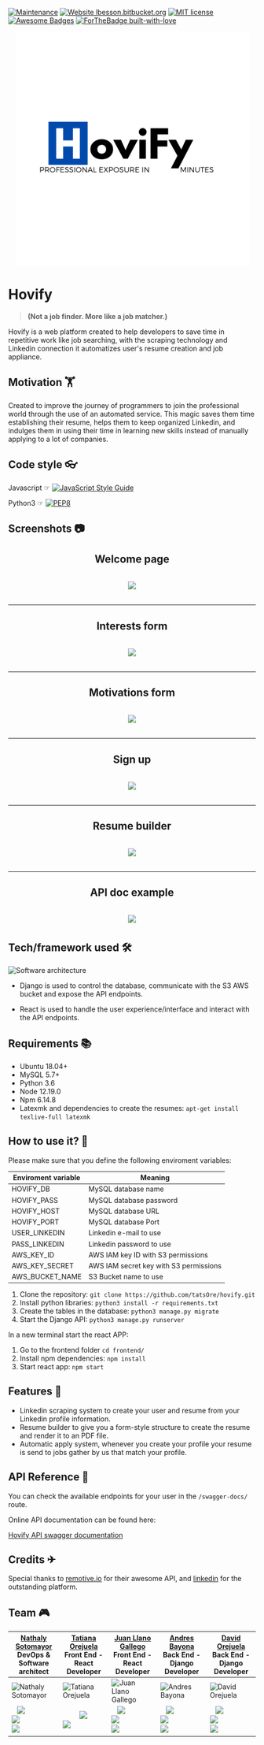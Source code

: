 [![Maintenance](https://img.shields.io/badge/Maintained%3F-yes-green.svg)](https://GitHub.com/Naereen/StrapDown.js/graphs/commit-activity) [![Website lbesson.bitbucket.org](https://img.shields.io/website-up-down-green-red/http/lbesson.bitbucket.org.svg)](http://lbesson.bitbucket.org/) [![MIT license](https://img.shields.io/badge/License-MIT-blue.svg)](https://lbesson.mit-license.org/) [![Awesome Badges](https://img.shields.io/badge/badges-awesome-green.svg)](https://github.com/Naereen/badges)  [![ForTheBadge built-with-love](http://ForTheBadge.com/images/badges/built-with-love.svg)](https://GitHub.com/Naereen/)
<p align="center">
  <img src="/media/logo.png">
</p>

# Hovify 

> **(Not a job finder. More like a job matcher.)**

Hovify is a web platform created to help developers to save time in repetitive work like job searching, with the scraping technology and Linkedin connection it automatizes user's resume creation and job appliance.

## Motivation 🏋

Created to improve the journey of programmers to join the professional world through the use of an automated service. This magic saves them time establishing their resume, helps them to keep organized Linkedin, and indulges them in using their time in learning new skills instead of manually applying to a lot of companies.

## Code style 👓

Javascript ☞ [![JavaScript Style Guide](https://img.shields.io/badge/code_style-standard-brightgreen.svg)](https://standardjs.com) 

Python3  ☞ [![PEP8](https://img.shields.io/badge/code%20style-pep8-orange.svg)](https://www.python.org/dev/peps/pep-0008/)

## Screenshots  📷
<center>

## Welcome page
<p style="font-size:25px; font-weight:bold"> 
<img style="display: inline-block;" src="/media/screen_name">
</p>

--------------

## Interests form
<p style="font-size:25px; font-weight:bold">
<img style="display: inline-block;" src="/media/screen_interests">
</p>

---

## Motivations form
<p style="font-size:25px; font-weight:bold">
<img style="display: inline-block;" src="/media/screen_motivations">
</p>

---

## Sign up
<p style="font-size:25px; font-weight:bold">
<img style="display: inline-block;" src="/media/screen_signup">
</p>

---

## Resume builder
<p style="font-size:25px; font-weight:bold"> 
<img style="display: inline-block;" src="/media/screen_builder">
</p>

---

## API doc example
<p style="font-size:25px; font-weight:bold"> 
<img style="display: inline-block;" src="/media/screen_swagger">
</p>
</center>

## Tech/framework used 🛠

![Software architecture](https://drive.google.com/uc?export=view&id=1C75mJyQAXtClnMcUGra3eYxveVSFLQdF)

- Django is used to control the database, communicate with the S3 AWS bucket and expose the API endpoints.

- React is used to handle the user experience/interface and interact with the API endpoints.

## Requirements 📚

- Ubuntu 18.04+
- MySQL 5.7+
- Python 3.6
- Node 12.19.0
- Npm 6.14.8
- Latexmk and dependencies to create the resumes: `apt-get install texlive-full latexmk`

## How to use it? 📖

Please make sure that you define the following enviroment variables:

| Enviroment variable | Meaning |
|--|--|
| HOVIFY_DB | MySQL database name |
| HOVIFY_PASS| MySQL database password|
| HOVIFY_HOST| MySQL database URL|
| HOVIFY_PORT| MySQL database Port|
| USER_LINKEDIN| Linkedin e-mail to use |
| PASS_LINKEDIN| Linkedin password to use |
| AWS_KEY_ID| AWS IAM key ID with S3 permissions |
| AWS_KEY_SECRET| AWS IAM secret key with S3 permissions |
| AWS_BUCKET_NAME| S3 Bucket name to use |

1. Clone the repository: `git clone https://github.com/tatsOre/hovify.git`
2. Install python libraries: `python3 install -r requirements.txt`
2. Create the tables in the database: `python3 manage.py migrate`
3. Start the Django API: `python3 manage.py runserver`

In a new terminal start the react APP:

1. Go to the frontend folder `cd frontend/`
2. Install npm dependencies: `npm install`
3. Start react app: `npm start`

## Features 📜
 
 -  Linkedin scraping system to create your user and resume from your Linkedin profile information.
 - Resume builder to give you a form-style structure to create the resume and render it to an PDF file.
 - Automatic apply system, whenever you create your profile your resume is send to jobs gather by us that match your profile.

## API Reference 📰

You can check the available endpoints for your user in the `/swagger-docs/` route.

Online API documentation can be found here:

[Hovify API swagger documentation](https://hovify.herokuapp.com/swagger-docs/)

## Credits ✈

Special thanks to [remotive.io](https://remotive.io/) for their awesome API, and [linkedin](https://www.linkedin.com/mynetwork/) for the outstanding platform.

## Team 🎮

| [Nathaly Sotomayor](https://github.com/nathsotomayor) <br> DevOps & Software architect      | [Tatiana Orejuela](https://github.com/tatsOre/)  <br>  Front End - React Developer  |	[Juan Llano Gallego](https://github.com/llanojs/) <br> Front End - React Developer | [Andres Bayona](https://github.com/AndrewB4y) <br>  Back End - Django Developer| [David Orejuela](https://github.com/daorejuela1) <br>  Back End - Django Developer|
| -------------- | -------------- | ------------ |------------------- | --------- |
| ![Nathaly Sotomayor](/media/Nathaly.png)   |![Tatiana Orejuela](/media/Tatiana)    |  ![Juan Llano Gallego](/media/Juan) | ![Andres Bayona](/media/Andres) | ![David Orejuela](/media/David)
|&nbsp;&nbsp; <a href="https://twitter.com/nathsotomayor" ><img style="display: inline-block;" src="https://drive.google.com/uc?export=view&id=1ug4ezQT3nLGNyXETpxrX7O1xPZDY2jfo" width="42px"></a> &nbsp;<a href="https://www.linkedin.com/in/nathsotomayor/" ><img style="display: inline-block;" src="https://drive.google.com/uc?export=view&id=1NUsq5uYK3rwLSrSKgbzjePhtwtImWiJq" width="49px"></a> <a href="https://medium.com/@nathsotomayor" ><img style="display: inline-block;" src="https://drive.google.com/uc?export=view&id=1uWYDXANNgp6hGjEMjyW44lEQPrMRDFNK" width="42px"></a> |&nbsp;&nbsp; &nbsp;&nbsp;&nbsp;&nbsp;&nbsp;&nbsp;<a href="https://twitter.com/TatsInTech" ><img style="display: inline-block;" src="https://drive.google.com/uc?export=view&id=1ug4ezQT3nLGNyXETpxrX7O1xPZDY2jfo" width="42px"></a> &nbsp;<a href="https://www.linkedin.com/in/tatiana-orejuela-08b98225/" ><img style="display: inline-block;" src="https://drive.google.com/uc?export=view&id=1NUsq5uYK3rwLSrSKgbzjePhtwtImWiJq" width="49px"></a> |&nbsp;&nbsp; <a href="https://twitter.com/llanoJS" ><img style="display: inline-block;" src="https://drive.google.com/uc?export=view&id=1ug4ezQT3nLGNyXETpxrX7O1xPZDY2jfo" width="42px"></a> &nbsp;<a href="https://www.linkedin.com/in/juansebastianllanogallego/" ><img style="display: inline-block;" src="https://drive.google.com/uc?export=view&id=1NUsq5uYK3rwLSrSKgbzjePhtwtImWiJq" width="49px"></a> <a href="https://medium.com/@juanllano93" ><img style="display: inline-block;" src="https://drive.google.com/uc?export=view&id=1uWYDXANNgp6hGjEMjyW44lEQPrMRDFNK" width="42px"></a>|&nbsp;&nbsp; <a href="https://twitter.com/AndresBayMon" ><img style="display: inline-block;" src="https://drive.google.com/uc?export=view&id=1ug4ezQT3nLGNyXETpxrX7O1xPZDY2jfo" width="42px"></a> &nbsp;<a href="https://www.linkedin.com/in/andresfbayona/" ><img style="display: inline-block;" src="https://drive.google.com/uc?export=view&id=1NUsq5uYK3rwLSrSKgbzjePhtwtImWiJq" width="49px"></a> <a href="https://medium.com/@andresbaymon" ><img style="display: inline-block;" src="https://drive.google.com/uc?export=view&id=1uWYDXANNgp6hGjEMjyW44lEQPrMRDFNK" width="45px"></a> | &nbsp;&nbsp; <a href="https://twitter.com/DavidOrejuela14" ><img style="display: inline-block;" src="https://drive.google.com/uc?export=view&id=1ug4ezQT3nLGNyXETpxrX7O1xPZDY2jfo" width="42px"></a> &nbsp;<a href="https://www.linkedin.com/in/davidorejuela14/" ><img style="display: inline-block;" src="https://drive.google.com/uc?export=view&id=1NUsq5uYK3rwLSrSKgbzjePhtwtImWiJq" width="49px"></a> <a href="https://medium.com/@daorejuela1" ><img style="display: inline-block;" src="https://drive.google.com/uc?export=view&id=1uWYDXANNgp6hGjEMjyW44lEQPrMRDFNK" width="42px"></a>|
